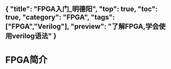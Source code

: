 {
"title": "FPGA入门_明德阳",
"top": true,
"toc": true,
"category": "FPGA",
"tags":["FPGA","Verilog"],
"preview": "了解FPGA,学会使用verilog语法"
}
---
# FPGA简介